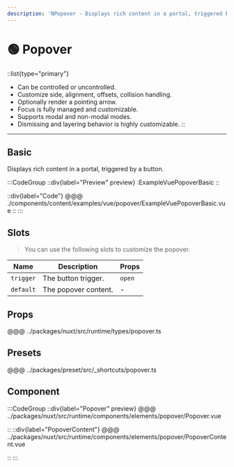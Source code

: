 ```yaml
---
description: 'NPopover - Displays rich content in a portal, triggered by a button.'
---
```


# 🟢 Popover

::list{type="primary"}
- Can be controlled or uncontrolled.
- Customize side, alignment, offsets, collision handling.
- Optionally render a pointing arrow.
- Focus is fully managed and customizable.
- Supports modal and non-modal modes.
- Dismissing and layering behavior is highly customizable.
::

---

## Basic

Displays rich content in a portal, triggered by a button.

:::CodeGroup
::div{label="Preview" preview}
  :ExampleVuePopoverBasic
::

::div{label="Code"}
@@@ ./components/content/examples/vue/popover/ExampleVuePopoverBasic.vue
::
:::

## Slots

> You can use the following slots to customize the popover.

| Name           | Description                  | Props  |
| -------------- | ---------------------------- | ------ |
| `trigger`      | The button trigger.          | `open` |
| `default`      | The popover content.         | -      |

## Props
@@@ ../packages/nuxt/src/runtime/types/popover.ts

## Presets
@@@ ../packages/preset/src/_shortcuts/popover.ts

## Component

:::CodeGroup
::div{label="Popover" preview}
@@@ ../packages/nuxt/src/runtime/components/elements/popover/Popover.vue

::
::div{label="PopoverContent"}
@@@ ../packages/nuxt/src/runtime/components/elements/popover/PopoverContent.vue

::
:::
